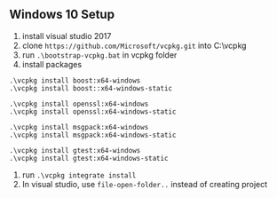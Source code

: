 ## Windows 10 Setup

1. install visual studio 2017
1. clone `https://github.com/Microsoft/vcpkg.git`
 into C:\vcpkg
1. run `.\bootstrap-vcpkg.bat` in vcpkg folder
1. install packages
```
.\vcpkg install boost:x64-windows
.\vcpkg install boost::x64-windows-static

.\vcpkg install openssl:x64-windows
.\vcpkg install openssl:x64-windows-static

.\vcpkg install msgpack:x64-windows
.\vcpkg install msgpack:x64-windows-static

.\vcpkg install gtest:x64-windows
.\vcpkg install gtest:x64-windows-static

```
1. run `.\vcpkg integrate install`
1. In visual studio, use `file-open-folder..` instead of creating project 


